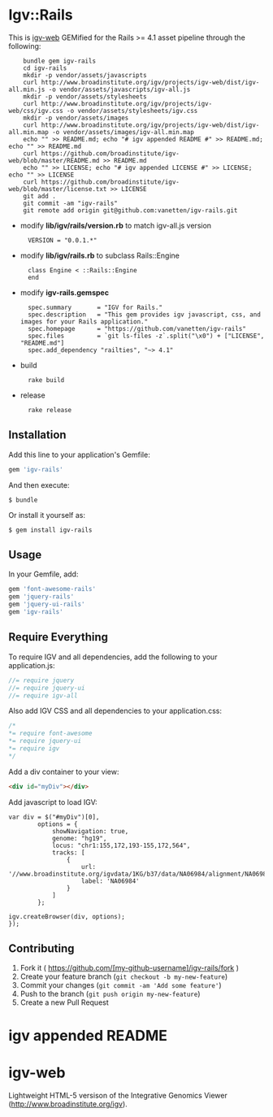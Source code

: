# Igv::Rails

This is [igv-web](https://www.broadinstitute.org/software/igv/home) GEMified for the Rails >= 4.1 asset pipeline through the following:

		bundle gem igv-rails
		cd igv-rails
		mkdir -p vendor/assets/javascripts
		curl http://www.broadinstitute.org/igv/projects/igv-web/dist/igv-all.min.js -o vendor/assets/javascripts/igv-all.js
		mkdir -p vendor/assets/stylesheets
		curl http://www.broadinstitute.org/igv/projects/igv-web/css/igv.css -o vendor/assets/stylesheets/igv.css
		mkdir -p vendor/assets/images
		curl http://www.broadinstitute.org/igv/projects/igv-web/dist/igv-all.min.map -o vendor/assets/images/igv-all.min.map
		echo "" >> README.md; echo "# igv appended README #" >> README.md; echo "" >> README.md
		curl https://github.com/broadinstitute/igv-web/blob/master/README.md >> README.md
		echo "" >> LICENSE; echo "# igv appended LICENSE #" >> LICENSE; echo "" >> LICENSE
		curl https://github.com/broadinstitute/igv-web/blob/master/license.txt >> LICENSE
		git add .
		git commit -am "igv-rails"
		git remote add origin git@github.com:vanetten/igv-rails.git

* modify **lib/igv/rails/version.rb** to match igv-all.js version

		VERSION = "0.0.1.*"

* modify **lib/igv/rails.rb** to subclass Rails::Engine

		class Engine < ::Rails::Engine
		end

* modify **igv-rails.gemspec**

		spec.summary       = "IGV for Rails."
		spec.description   = "This gem provides igv javascript, css, and images for your Rails application."
		spec.homepage      = "https://github.com/vanetten/igv-rails"
		spec.files         = `git ls-files -z`.split("\x0") + ["LICENSE", "README.md"]
		spec.add_dependency "railties", "~> 4.1"

* build

		rake build

* release

		rake release

## Installation

Add this line to your application's Gemfile:

```ruby
gem 'igv-rails'
```

And then execute:

    $ bundle

Or install it yourself as:

    $ gem install igv-rails

## Usage

In your Gemfile, add:

```ruby
gem 'font-awesome-rails'
gem 'jquery-rails'
gem 'jquery-ui-rails'
gem 'igv-rails'
```

## Require Everything

To require IGV and all dependencies, add the following to your application.js:

```javascript
//= require jquery
//= require jquery-ui
//= require igv-all
```

Also add IGV CSS and all dependencies to your application.css:

```css
/*
*= require font-awesome
*= require jquery-ui
*= require igv
*/
```

Add a div container to your view:

```html
<div id="myDiv"></div>
```

Add javascript to load IGV:

```$(document).ready(function () {
var div = $("#myDiv")[0],
        options = {
            showNavigation: true,
            genome: "hg19",
            locus: "chr1:155,172,193-155,172,564",
            tracks: [
                {
                    url: '//www.broadinstitute.org/igvdata/1KG/b37/data/NA06984/alignment/NA06984.mapped.ILLUMINA.bwa.CEU.low_coverage.20120522.bam',
                    label: 'NA06984'
                }
            ]
        };

igv.createBrowser(div, options);
});
```

## Contributing

1. Fork it ( https://github.com/[my-github-username]/igv-rails/fork )
2. Create your feature branch (`git checkout -b my-new-feature`)
3. Commit your changes (`git commit -am 'Add some feature'`)
4. Push to the branch (`git push origin my-new-feature`)
5. Create a new Pull Request

# igv appended README #

igv-web
=======

Lightweight HTML-5 versison of the Integrative Genomics Viewer (http://www.broadinstitute.org/igv).